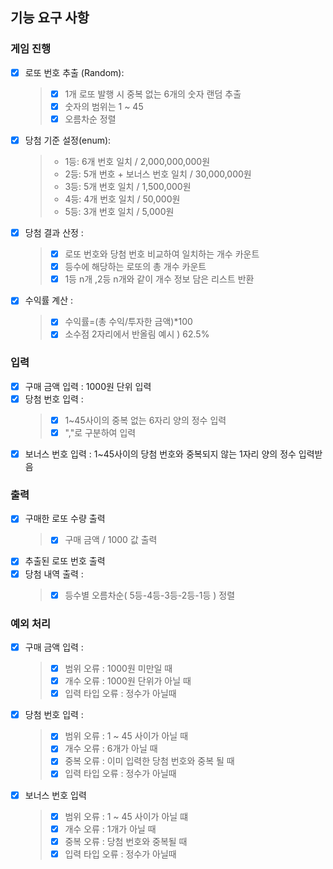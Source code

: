 ## 기능 요구 사항
### 게임 진행
- [X] 로또 번호 추출 (Random):
    > - [X] 1개 로또 발행 시 중복 없는 6개의 숫자 랜덤 추출
    > - [X] 숫자의 범위는 1 ~ 45
    > - [X] 오름차순 정렬
- [X] 당첨 기준 설정(enum):
    > - 1등: 6개 번호 일치 / 2,000,000,000원
    > - 2등: 5개 번호 + 보너스 번호 일치 / 30,000,000원
    > - 3등: 5개 번호 일치 / 1,500,000원
    > - 4등: 4개 번호 일치 / 50,000원
    > - 5등: 3개 번호 일치 / 5,000원
- [X] 당첨 결과 산정 :
    > - [X] 로또 번호와 당첨 번호 비교하여 일치하는 개수 카운트
    > - [X] 등수에 해당하는 로또의 총 개수 카운트 
    > - [X] 1등 n개 ,2등 n개와 같이 개수 정보 담은 리스트 반환
- [X] 수익률 계산 : 
    > - [X] 수익률=(총 수익/투자한 금액)*100
    > - [X] 소수점 2자리에서 반올림 예시 ) 62.5%

### 입력
- [X] 구매 금액 입력 : 1000원 단위 입력
- [X] 당첨 번호 입력 :
  > - [X] 1~45사이의 중복 없는 6자리 양의 정수 입력
  > - [X] ","로 구분하여 입력 
- [X] 보너스 번호 입력 : 1~45사이의 당첨 번호와 중복되지 않는 1자리 양의 정수 입력받음

### 출력
- [X] 구매한 로또 수량 출력
  > - [X] 구매 금액 / 1000 값 출력
- [X] 추출된 로또 번호 출력 
- [X] 당첨 내역 출력 :
  > - [X] 등수별 오름차순( 5등-4등-3등-2등-1등 ) 정렬 

### 예외 처리 
- [X] 구매 금액 입력 : 
  > - [X] 범위 오류 : 1000원 미만일 때
  > - [X] 개수 오류 : 1000원 단위가 아닐 때
  > - [X] 입력 타입 오류 : 정수가 아닐때
- [X] 당첨 번호 입력 : 
  > - [X] 범위 오류 : 1 ~ 45 사이가 아닐 때
  > - [X] 개수 오류 : 6개가 아닐 때
  > - [X] 중복 오류 : 이미 입력한 당첨 번호와 중복 될 때
  > - [X] 입력 타입 오류 : 정수가 아닐때
- [X] 보너스 번호 입력
  > - [X] 범위 오류 : 1 ~ 45 사이가 아닐 떄
  > - [X] 개수 오류 : 1개가 아닐 때
  > - [X] 중복 오류 : 당첨 번호와 중복될 때
  > - [X] 입력 타입 오류 : 정수가 아닐때
